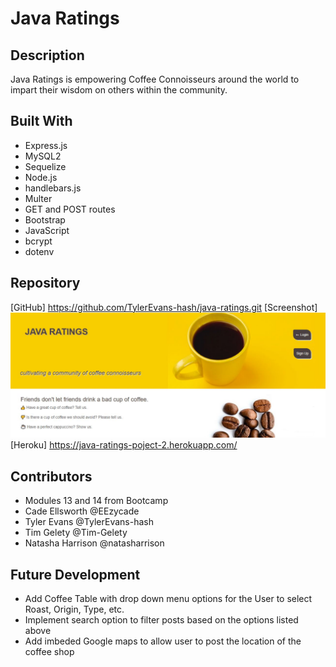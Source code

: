 # Java Ratings

## Description

Java Ratings is empowering Coffee Connoisseurs around the world to impart their wisdom on others within the community.

## Built With

- Express.js
- MySQL2
- Sequelize
- Node.js
- handlebars.js
- Multer
- GET and POST routes
- Bootstrap
- JavaScript
- bcrypt
- dotenv

## Repository

[GitHub] https://github.com/TylerEvans-hash/java-ratings.git
[Screenshot] <img src="./public/assets/img/screenshot.JPG" alt="yellow coffee cup Java Ratings Header">
[Heroku] https://java-ratings-poject-2.herokuapp.com/

## Contributors

- Modules 13 and 14 from Bootcamp
- Cade Ellsworth @EEzycade
- Tyler Evans @TylerEvans-hash
- Tim Gelety @Tim-Gelety
- Natasha Harrison @natasharrison

## Future Development 
- Add Coffee Table with drop down menu options for the User to select Roast, Origin, Type, etc. 
- Implement search option to filter posts based on the options listed above 
- Add imbeded Google maps to allow user to post the location of the coffee shop
